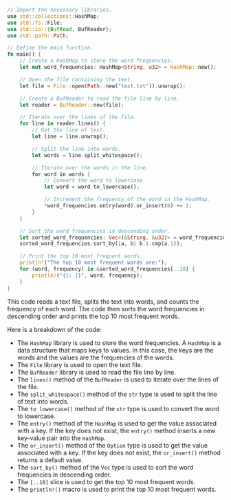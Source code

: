 ```rust
// Import the necessary libraries.
use std::collections::HashMap;
use std::fs::File;
use std::io::{BufRead, BufReader};
use std::path::Path;

// Define the main function.
fn main() {
    // Create a HashMap to store the word frequencies.
    let mut word_frequencies: HashMap<String, u32> = HashMap::new();

    // Open the file containing the text.
    let file = File::open(Path::new("text.txt")).unwrap();

    // Create a BufReader to read the file line by line.
    let reader = BufReader::new(file);

    // Iterate over the lines of the file.
    for line in reader.lines() {
        // Get the line of text.
        let line = line.unwrap();

        // Split the line into words.
        let words = line.split_whitespace();

        // Iterate over the words in the line.
        for word in words {
            // Convert the word to lowercase.
            let word = word.to_lowercase();

            // Increment the frequency of the word in the HashMap.
            *word_frequencies.entry(word).or_insert(0) += 1;
        }
    }

    // Sort the word frequencies in descending order.
    let sorted_word_frequencies: Vec<(&String, &u32)> = word_frequencies.iter().collect();
    sorted_word_frequencies.sort_by(|a, b| b.1.cmp(a.1));

    // Print the top 10 most frequent words.
    println!("The top 10 most frequent words are:");
    for (word, frequency) in &sorted_word_frequencies[..10] {
        println!("{}: {}", word, frequency);
    }
}
```

This code reads a text file, splits the text into words, and counts the frequency of each word. The code then sorts the word frequencies in descending order and prints the top 10 most frequent words.

Here is a breakdown of the code:

* The `HashMap` library is used to store the word frequencies. A `HashMap` is a data structure that maps keys to values. In this case, the keys are the words and the values are the frequencies of the words.
* The `File` library is used to open the text file.
* The `BufReader` library is used to read the file line by line.
* The `lines()` method of the `BufReader` is used to iterate over the lines of the file.
* The `split_whitespace()` method of the `str` type is used to split the line of text into words.
* The `to_lowercase()` method of the `str` type is used to convert the word to lowercase.
* The `entry()` method of the `HashMap` is used to get the value associated with a key. If the key does not exist, the `entry()` method inserts a new key-value pair into the `HashMap`.
* The `or_insert()` method of the `Option` type is used to get the value associated with a key. If the key does not exist, the `or_insert()` method returns a default value.
* The `sort_by()` method of the `Vec` type is used to sort the word frequencies in descending order.
* The `[..10]` slice is used to get the top 10 most frequent words.
* The `println!()` macro is used to print the top 10 most frequent words.